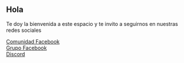 ## Hola 
Te doy la bienvenida a este espacio y te invito a seguirnos en nuestras redes sociales

[Comunidad Facebook](https://www.facebook.com/CoDePretzel/) <br/>
[Grupo Facebook](https://www.facebook.com/groups/425161431009869) <br/>
[Discord](https://discord.gg/aYgB5R2w)<br/>